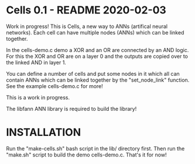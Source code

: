 Cells 0.1 - README  2020-02-03
==============================
Work in progress!
This is Cells, a new way to ANNs (artifical neural networks).
Each cell can have multiple nodes (ANNs) which can be linked together.

In the cells-demo.c demo a XOR and an OR are connected by an AND logic.
For this the XOR and OR are on a layer 0 and the outputs are copied over to the linked AND in layer 1.

You can define a number of cells and put some nodes in it which all can contain ANNs which can be linked together by the "set_node_link" function. See the example cells-demo.c for more!

This is a work in progress.

The libfann ANN library is required to build the library!

INSTALLATION
============
Run the "make-cells.sh" bash script in the lib/ directory first.
Then run the "make.sh" script to build the demo cells-demo.c.
That's it for now!
